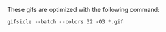 These gifs are optimized with the following command:
```
gifsicle --batch --colors 32 -O3 *.gif
```

